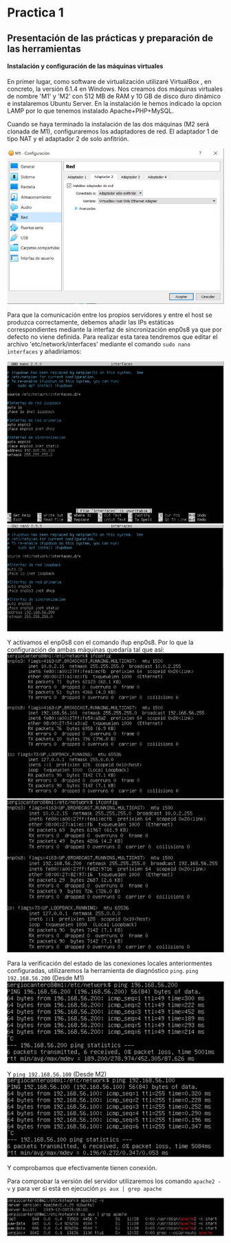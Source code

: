 # Practica 1
## Presentación de las prácticas y preparación de las herramientas
#### Instalación y configuración de las máquinas virtuales

En primer lugar, como software de virtualización utilizaré VirtualBox , en concreto, la versión 6.1.4 en Windows. Nos creamos dos máquinas
virtuales de nombre 'M1' y 'M2' con 512 MB de RAM y 10 GB de disco duro dinámico e instalaremos Ubuntu Server. En la instalación le hemos indicado la opcion
LAMP por lo que tenemos instalado Apache+PHP+MySQL.

Cuando se haya terminado la instalación de las dos máquinas (M2 será clonada de M1), configuraremos los adaptadores de red. El adaptador 1 
de tipo NAT y el adaptador 2 de solo anfitrión. 

![2](https://github.com/sergiocantero8/SWAP/blob/master/P1/Capturas/2.JPG)

Para que la comunicación entre los propios servidores y entre el host se produzca correctamente, debemos añadir las IPs estáticas correspondientes mediante la interfaz de sincronización enp0s8 ya que por defecto no viene definida. Para realizar esta tarea tendremos que editar el archivo 'etc/network/interfaces' mediante el comando `sudo nano interfaces` y añadiríamos:

![3](https://github.com/sergiocantero8/SWAP/blob/master/P1/Capturas/3.JPG)
![4](https://github.com/sergiocantero8/SWAP/blob/master/P1/Capturas/4.JPG)

Y activamos el enp0s8 con el comando ifup enp0s8. Por lo que la configuración de ambas máquinas quedaría tal que así:
![5](https://github.com/sergiocantero8/SWAP/blob/master/P1/Capturas/5.JPG)
![6](https://github.com/sergiocantero8/SWAP/blob/master/P1/Capturas/6.JPG)

Para la verificación del estado de las conexiones locales anteriormentes configuradas, utilizaremos la herramienta de diagnóstico `ping`.
`ping 192.168.56.200` (Desde M1)
![7](https://github.com/sergiocantero8/SWAP/blob/master/P1/Capturas/7.JPG)

Y `ping 192.168.56.100` (Desde M2)
![8](https://github.com/sergiocantero8/SWAP/blob/master/P1/Capturas/8.JPG)

Y comprobamos que efectivamente tienen conexión.

Para comprobar la versión del servidor utilizaremos los comando `apache2 -v` y para ver si está en ejecución `ps aux | grep apache`

![9](https://github.com/sergiocantero8/SWAP/blob/master/P1/Capturas/9.JPG)

